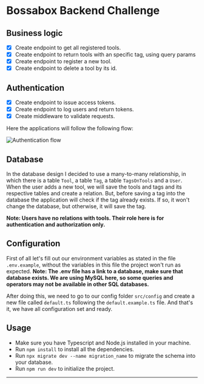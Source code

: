 # Bossabox Backend Challenge

## Business logic
- [x] Create endpoint to get all registered tools.
- [x] Create endpoint to return tools with an specific tag, using query params
- [x] Create endpoint to register a new tool.
- [x] Create endpoint to delete a tool by its id.

## Authentication
- [x] Create endpoint to issue access tokens.
- [x] Create endpoint to log users and return tokens.
- [x] Create middleware to validate requests. 

Here the applications will follow the following flow:

![Authentication flow](https://media.discordapp.net/attachments/611633543420051458/995500936514510908/unknown.png?width=1375&height=664)

## Database

In the database design I decided to use a many-to-many relationship, in which there is a table `Tool`, a table `Tag`, a table `TagsOnTools` and a `User`. When the user adds a new tool, we will save the tools and tags and its respective tables and create a relation. But, before saving a tag into the database the application will check if the tag already exists. If so, it won't change the database, but otherwise, it will save the tag.

**Note: Users have no relations with tools. Their role here is for authentication and authorization only.**

## Configuration

First of all let's fill out our environment variables as stated in the file `.env.example`, without the variables in this file the project won't run as expected. **Note: The .env file has a link to a database, make sure that database exists. We are using MySQL here, so some queries and operators may not be available in other SQL databases.**

After doing this, we need to go to our config folder `src/config` and create a new file called `default.ts` following the `default.example.ts` file. And that's it, we have all configuration set and ready.

## Usage

* Make sure you have Typescript and Node.js installed in your machine.
* Run `npm install` to install all the dependencies.
* Run `npx migrate dev --name migration_name` to migrate the schema into your database.
* Run `npm run dev` to initialize the project.

***

